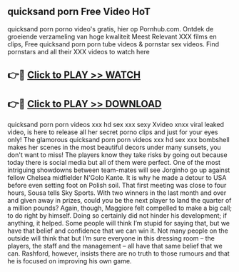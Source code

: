 ## quicksand porn Free Video HoT 

quicksand porn porno video's gratis, hier op Pornhub.com. Ontdek de groeiende verzameling van hoge kwaliteit Meest Relevant XXX films en clips,
Free quicksand porn porn tube videos & pornstar sex videos. Find pornstars and all their XXX videos to watch here


## 👉🔴 [Click to PLAY >> WATCH](http://us.freeplayer.one?title=quicksand_porn&ref=16D)

## 👉🔴 [Click to PLAY >> DOWNLOAD](http://us.freeplayer.one?title=quicksand_porn&ref=16D)


quicksand porn porn videos xxx hd sex xxx sexy Xvideo xnxx viral leaked video, is here to release all her secret porno clips and just for your eyes only! The glamorous quicksand porn porn videos xxx hd sex xxx bombshell makes her scenes in the most beautiful decors under many sunsets, you don't want to miss! The players know they take risks by going out because today there is social media but all of them were perfect. One of the most intriguing showdowns between team-mates will see Jorginho go up against fellow Chelsea midfielder N'Golo Kante. It is why he made a detour to USA before even setting foot on Polish soil. That first meeting was close to four hours, Sousa tells Sky Sports. With two winners in the last month and over and given away in prizes, could you be the next player to land the quarter of a million pounds? Again, though, Maggiore felt compelled to make a big call; to do right by himself. Doing so certainly did not hinder his development; if anything, it helped. Some people will think I’m stupid for saying that, but we have that belief and confidence that we can win it. Not many people on the outside will think that but I’m sure everyone in this dressing room – the players, the staff and the management – all have that same belief that we can. Rashford, however, insists there are no truth to those rumours and that he is focused on improving his own game.